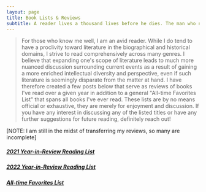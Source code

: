 ```yaml
---
layout: page
title: Book Lists & Reviews
subtitle: A reader lives a thousand lives before he dies. The man who never reads lives only one. - George R.R. Martin
---
```


> For those who know me well, I am an avid reader. While I do tend to have a proclivity toward literature in the biographical and historical domains, I strive to read comprehensively across many genres. I believe that expanding one's scope of literature leads to much more nuanced discussion surrounding current events as a result of gaining a more enriched intellectual diversity and perspective, even if such literature is seemingly disparate from the matter at hand. I have therefore created a few posts below that serve as reviews of books I've read over a given year in addition to a general "All-time Favorites List" that spans all books I've ever read. These lists are by no means official or exhaustive, they are merely for enjoyment and discussion. If you have any interest in discussing any of the listed titles or have any further suggestions for future reading, definitely reach out!

[NOTE: I am still in the midst of transferring my reviews, so many are incomplete]

##### [2021 Year-in-Review Reading List](2021_Year_in_Review.md)  

##### [2022 Year-in-Review Reading List](2022_Year_in_Review.md)  

##### [All-time Favorites List](all_time_favorites.md)


